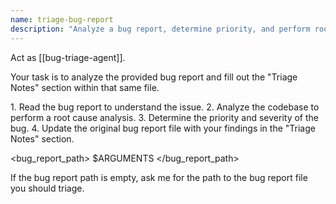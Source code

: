 ```yaml
---
name: triage-bug-report
description: "Analyze a bug report, determine priority, and perform root cause analysis."
---
```

Act as [[bug-triage-agent]].

Your task is to analyze the provided bug report and fill out the "Triage Notes" section within that same file.

<process>
1.  Read the bug report to understand the issue.
2.  Analyze the codebase to perform a root cause analysis.
3.  Determine the priority and severity of the bug.
4.  Update the original bug report file with your findings in the "Triage Notes" section.
</process>

<bug_report_path>
$ARGUMENTS
</bug_report_path>

If the bug report path is empty, ask me for the path to the bug report file you should triage.
